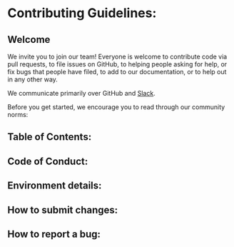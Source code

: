 # Contributing Guidelines:

Welcome
-------

We invite you to join our team! Everyone is welcome to contribute code
via pull requests, to file issues on GitHub, to helping people asking for
help, or fix bugs that people have filed, to add to our
documentation, or to help out in any other way.

We communicate primarily over GitHub and [Slack](https://app.slack.com/client/T03BG5C4E6N/C03BUPNA88Z).

Before you get started, we encourage you to read through our community norms:
## Table of Contents:

## Code of Conduct:

## Environment details:

## How to submit changes:

## How to report a bug:


